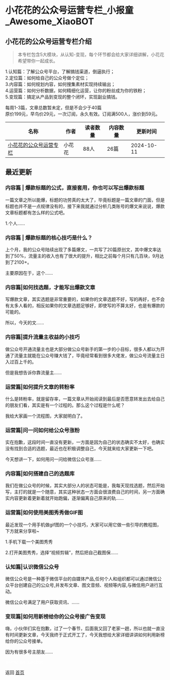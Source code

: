 # 小花花的公众号运营专栏_小报童_Awesome_XiaoBOT

## 小花花的公众号运营专栏介绍
> 本专栏包含5大模块，从认知-变现，每个环节都会给大家详细讲解，小花花希望带你一起成长。    
    
1.认知篇：了解公众号平台，了解搞钱渠道，倒逼执行；    
2.定位篇：如何给自己的公众号做个定位；    
3.内容篇：如何规划内容，如何搜集素材实现持续输出；    
4.运营篇：如何分析数据，如何精细化运营，让你的粉丝成为你的铁粉；    
5.变现篇：搞定从产品到变现的整个闭环，实现副业搞钱。    
    
每周1-3篇，文章总数暂未定，但是不会少于40篇    
原价199元，早鸟价29元，一次订阅，永久有效。订阅满500人，涨价到59元。  
  


|名称|作者|读者数量|内容数量|更新时间|
|---|---|---|---|---|
|[小花花的公众号运营专栏](https://xiaobot.net/p/xiaohuahua?refer=9c3f1c95-a052-465a-9902-f6d75080262a)|小花花|88人|26篇|2024-10-11|

## 最近更新
### 内容篇 | 爆款标题的公式，直接套用，你也可以写出爆款标题

一篇文章之所以能爆，标题的功劳真的太大了，毕竟标题是一篇文章的门面，但是标题也并不是一点规律没有的，接下来我就通过分析几类账号的爆文来说说，爆款文章标题都有怎么样的公式吧。

1.个人......

### 内容篇 | 爆款标题的核心技巧是什么？

上个月，我的公众号陆续出现了多篇爆文，一共写了20篇原创文，其中爆文率达到了50%，流量主的收入也有了很大的提升，相比之前每个月只有几百块，9月达到了2100+。

主要原因在于，这个......

### 内容篇|如何找选题，才能写出爆款文章

写爆款文章，其实选题是非常重要的，如果你的文章选题不好，写的再好，也不会有太多人看的，相反如果你的文章选题足够好，即使写的不算太好，也是有爆款的可能的。

所以，今天的文......

### 内容篇|提升流量主收益的小技巧

做公众号开通流量主也是大部分做公众号新手的第一步的小目标，很多人都以为开通了流量主就能在公众号赚大钱了，毕竟经常看到很多大佬发，做公众号流量主日入过百上千的。

但是我想告诉你靠流量主......

### 运营篇|如何提升文章的转粉率

什么是转粉率，就是留存率，一篇文章从开始阅读到最后是否愿意转发出去给自己的朋友们看，其实是有一个过程的。那么这个过程是什么呢？

我给大家画一个流程图，大家就明白了。

### 运营篇|问一问如何给公众号涨粉

实在抱歉，这段时间一直没有更新，一方面是因为自己的状态确实不太好，也确实没有找到合适的选题，最近也在积极调整自己，今天就来给大家更新一下吧。

今天想讲一下，如何用问一问给微信公众号涨......

### 内容篇|如何搭建自己的选题库

我们在做公众号的时候，其实大部分人的状态可能是，我每天现找选题，然后开始写，主打的就是一个随意，其实这种状态一方面会很浪费自己的时间，另一方面确实内容更新着更新着就开始跑偏，逐渐偏离自己原来的轨......

### 运营篇|如何使用美图秀秀做GIF图

最近发现一个用手机做gif图的一个小技巧，大家可以用它做一些引导的教程图，下方就来分享啦~

1.手机下载一个美图秀秀

2.打开美图秀秀，选择“视频剪辑”，然后把自己截图保......

### 认知篇|认识微信公众号

微信公众号是一种基于微信平台的自媒体产品,任何个人和组织都可以通过微信公众平台创建自己的公众号,并发布文章、图文音频、视频等内容,与微信用户进行互动。

微信公众号满足了用户获取资讯、......

### 变现篇|如何用新榜给你的公众号接广告变现

嗨，小伙伴们实在抱歉，过了一个春节，后面我又回了老家一趟，所以也就一直没有时间更新文章，今天我终于正式开工了，今天我想给大家详细讲讲如何利用新榜给你的公众号接单。

因为有很多号主朋友......


<a href="https://github.com/Reno9527/awesome-xiaobot" style="color: white; text-decoration: none;">awesome-xiaobot</a>

返回 [首页](../README.md)
